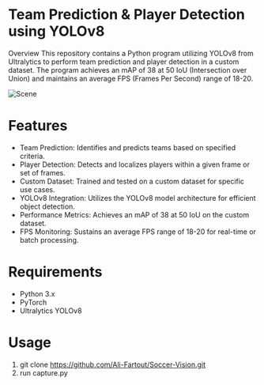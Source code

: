 # Team Prediction & Player Detection using YOLOv8
Overview
This repository contains a Python program utilizing YOLOv8 from Ultralytics to perform team prediction and player detection in a custom dataset. The program achieves an mAP of 38 at 50 IoU (Intersection over Union) and maintains an average FPS (Frames Per Second) range of 18-20.

![Scene](https://github.com/Ali-Fartout/Soccer-Vision/blob/master/Screenshot%202023-11-24%20135143.png)

# Features
* Team Prediction: Identifies and predicts teams based on specified criteria.
* Player Detection: Detects and localizes players within a given frame or set of frames.
* Custom Dataset: Trained and tested on a custom dataset for specific use cases.
* YOLOv8 Integration: Utilizes the YOLOv8 model architecture for efficient object detection.
* Performance Metrics: Achieves an mAP of 38 at 50 IoU on the custom dataset.
* FPS Monitoring: Sustains an average FPS range of 18-20 for real-time or batch processing.

# Requirements
* Python 3.x
* PyTorch
* Ultralytics YOLOv8

# Usage
1. git clone https://github.com/Ali-Fartout/Soccer-Vision.git
2. run capture.py
